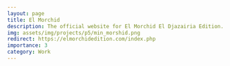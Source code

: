 ```yaml
---
layout: page
title: El Morchid
description: The official website for El Morchid El Djazairia Edition.
img: assets/img/projects/p5/min_morshid.png
redirect: https://elmorchidedition.com/index.php
importance: 3
category: Work
---
```

